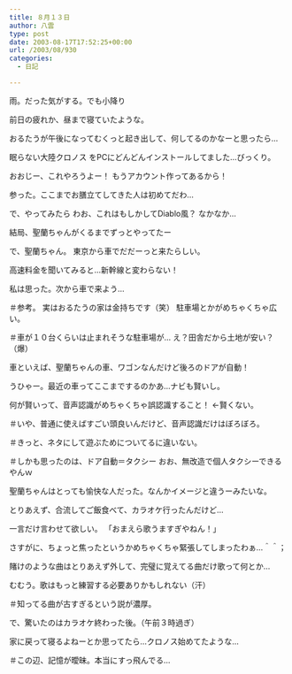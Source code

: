 ```yaml
---
title: ８月１３日
author: 八雲
type: post
date: 2003-08-17T17:52:25+00:00
url: /2003/08/930
categories:
  - 日記

---
```

雨。だった気がする。でも小降り
  
前日の疲れか、昼まで寝ていたような。
  
おるたうが午後になってむくっと起き出して、何してるのかなーと思ったら…
  
眠らない大陸クロノス をPCにどんどんインストールしてました…びっくり。
  
おおじー、これやろうよー！ もうアカウント作ってあるから！
  
参った。ここまでお膳立てしてきた人は初めてだわ…
  
で、やってみたら わお、これはもしかしてDiablo風？ なかなか…
  
結局、聖蘭ちゃんがくるまでずっとやってたー
  
で、聖蘭ちゃん。 東京から車でだだーっと来たらしい。
  
高速料金を聞いてみると…新幹線と変わらない！
  
私は思った。次から車で来よう…
  
＃参考。 実はおるたうの家は金持ちです（笑） 駐車場とかがめちゃくちゃ広い。
  
＃車が１０台くらいは止まれそうな駐車場が… え？田舎だから土地が安い？（爆）
  
車といえば、聖蘭ちゃんの車、ワゴンなんだけど後ろのドアが自動！
  
うひゃー。最近の車ってここまでするのかあ…ナビも賢いし。
  
何が賢いって、音声認識がめちゃくちゃ誤認識すること！ ←賢くない。
  
＃いや、普通に使えばすごい頭良いんだけど、音声認識だけはぼろぼろ。
  
＃きっと、ネタにして遊ぶためについてるに違いない。
  
＃しかも思ったのは、ドア自動＝タクシー おお、無改造で個人タクシーできるやんｗ
  
聖蘭ちゃんはとっても愉快な人だった。なんかイメージと違うーみたいな。
  
とりあえず、合流してご飯食べて、カラオケ行ったんだけど…
  
一言だけ言わせて欲しい。 「おまえら歌うますぎやねん！」
  
さすがに、ちょっと焦ったというかめちゃくちゃ緊張してしまったわぁ…＾＾；
  
賭けのような曲はとりあえず外して、完璧に覚えてる曲だけ歌って何とか…
  
むむう。歌はもっと練習する必要ありかもしれない（汗）
  
＃知ってる曲が古すぎるという説が濃厚。
  
で、驚いたのはカラオケ終わった後。（午前３時過ぎ）
  
家に戻って寝るよねーとか思ってたら…クロノス始めてたような…
  
＃この辺、記憶が曖昧。本当にすっ飛んでる…